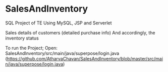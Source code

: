 # SalesAndInventory
SQL Project of TE
Using MySQL, JSP and Serverlet

Sales details of customers (detailed purchase info)
And accordingly, the inventory status

To run the Project;
Open: SalesAndInventory/src/main/java/superpose/login.java
(https://github.com/AtharvaChavan/SalesAndInventory/blob/master/src/main/java/superpose/login.java)
